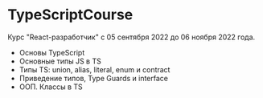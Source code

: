 # TypeScriptCourse

Курс "React-разработчик" с 05 сентября 2022 до 06 ноября 2022 года.

- Основы TypeScript
- Основные типы JS в TS
- Типы TS: union, alias, literal, enum и contract
- Приведение типов, Type Guards и interface
- ООП. Классы в TS
